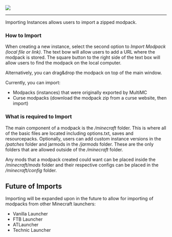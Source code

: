 ![](http://i.imgur.com/5I3Xs0U.png)
***
Importing Instances allows users to import a zipped modpack.

### How to Import
When creating a new instance, select the second option to _Import Modpack (local file or link)_. The text bow will allow users to add a URL where the modpack is stored. The square button to the right side of the text box will allow users to find the modpack on the local computer. 

Alternatively, you can drag&drop the modpack on top of the main window.

Currently, you can import:
* Modpacks (instances) that were originally exported by MultiMC
* Curse modpacks (download the modpack zip from a curse website, then import)

### What is required to Import
The main component of a modpack is the _/minecraft_ folder. This is where all of the basic files are located including options.txt, saves and resourcepacks. Optionally, users can add custom instance versions in the _/patches_ folder and jarmods in the _/jarmods_ folder. These are the only folders that are allowed outside of the _/minecraft_ folder.

Any mods that a modpack created could want can be placed inside the _/minecraft/mods_ folder and their respective configs can be placed in the _/minecraft/config_ folder.

## Future of Imports
Importing will be expanded upon in the future to allow for importing of modpacks from other Minecraft launchers:
* Vanilla Launcher
* FTB Launcher
* ATLauncher
* Technic Launcher
